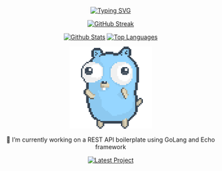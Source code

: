 <p align="center">
  <a href="https://git.io/typing-svg"><img src="https://readme-typing-svg.demolab.com?font=Fira+Code&weight=900&size=30&pause=1000&repeat=false&random=false&width=435&lines=Hey+there%2C+it's+Andrew!+%F0%9F%91%8B" alt="Typing SVG" /></a>
</p>

<p align="center">
  <a href="https://git.io/streak-stats"><img src="https://github-readme-streak-stats-psi-ashen.vercel.app?user=andrew-sameh&theme=monokai-metallian&hide_border=true&short_numbers=true" alt="GitHub Streak" /></a>
</p>

<p align="center">
  <a href="https://github.com/anuraghazra/github-readme-stats"><img alt="Github Stats" src="https://github-readme-stats-delta-murex-97.vercel.app/api/?username=andrew-sameh&show_icons=true&include_all_commits=true&count_private=true&theme=react&hide_border=true&bg_color=1F222E&title_color=F85D7F&icon_color=F8D866" height="192px"/></a>
  <a href="https://github.com/anuraghazra/github-readme-stats"><img alt="Top Languages" src="https://github-readme-stats-delta-murex-97.vercel.app/api/top-langs/?username=andrew-sameh&langs_count=8&layout=compact&theme=react&hide_border=true&bg_color=1F222E&title_color=F85D7F&icon_color=F8D866&hide=Jupyter%20Notebook,Roff" height="192px"/></a>
</p>

<p align="center">
  <img src="./dancing-gopher.gif" alt="gopher dancing" />
</p>

<p align="center">🌱 I’m currently working on a REST API boilerplate using GoLang and Echo framework</p>    
<p align="center">
  <a href="https://github.com/andrew-sameh/echo-engine"><img src="https://github-readme-stats.vercel.app/api/pin/?username=andrew-sameh&repo=echo-engine" alt="Latest Project" /></a>
</p>
